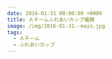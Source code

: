 ```yaml
---
date: 2016-01-31 00:00:00 +0000
title: Ａチームふれあいカップ優勝
image: /img/2016-01-31--main.jpg
tags:
  - Ａチーム
  - ふれあいカップ
---
```

